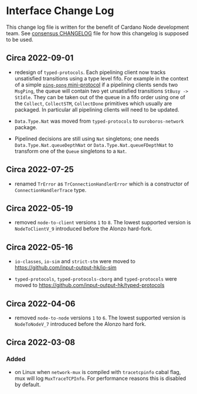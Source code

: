 # Interface Change Log

This change log file is written for the benefit of Cardano Node development
team.  See [consensus
CHANGELOG](../ouroboros-consensus/docs/interface-CHANGELOG.md) file for how
this changelog is supposed to be used.

## Circa 2022-09-01

- redesign of `typed-protocols`.  Each pipelining client now tracks unsatisfied
  transitions using a type level fifo. For example in the context of a simple
  [`ping-pong` mini-protocol](https://input-output-hk.github.io/ouroboros-network/typed-protocols-examples/Network-TypedProtocol-PingPong-Type.html#t:PingPong)
  if a pipelining clients sends two `MsgPing`, the queue will contain two yet
  unsatisfied transitions `StBusy -> StIdle`.  They can be taken out of the
  queue in a fifo order using one of the `Collect`, `CollectSTM`, `CollectDone`
  primitives which usually are packaged.  In particular all pipelining clients
  will need to be updated.

- `Data.Type.Nat` was moved from `typed-protocols` to `ouroboros-network` package.

- Pipelined decisions are still using `Nat` singletons; one needs
  `Data.Type.Nat.queueDepthNat` or `Data.Type.Nat.queueFDepthNat` to transform
  one of the `Queue` singletons to a `Nat`.

## Circa 2022-07-25

- renamed `TrError` as `TrConnectionHandlerError` which is a constructor of
  `ConnectionHandlerTrace` type.

## Circa 2022-05-19

- removed `node-to-client` versions `1` to `8`.  The lowest supported version is
  `NodeToClientV_9` introduced before the Alonzo hard-fork.

## Circa 2022-05-16

- `io-classes`, `io-sim` and `strict-stm` were moved to
  https://github.com/input-output-hk/io-sim

- `typed-protocols`, `typed-protocols-cborg` and `typed-protocols` were moved
  to https://github.com/input-output-hk/typed-protocols

## Circa 2022-04-06

- removed `node-to-node` versions `1` to `6`.  The lowest supported version is
  `NodeToNodeV_7` introduced before the Alonzo hard fork.

## Circa 2022-03-08


### Added

- on Linux when `network-mux` is compiled with `tracetcpinfo` cabal flag, mux
  will log `MuxTraceTCPInfo`.  For performance reasons this is disabled by
  default.
